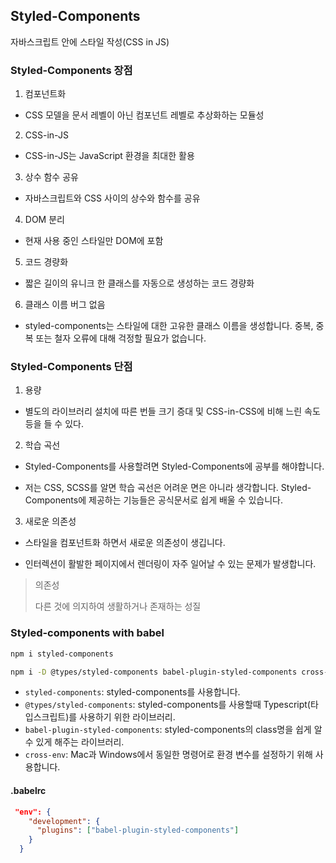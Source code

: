 ## Styled-Components

자바스크립트 안에 스타일 작성(CSS in JS)

### Styled-Components 장점

1. 컴포넌트화

- CSS 모델을 문서 레벨이 아닌 컴포넌트 레벨로 추상화하는 모듈성

2. CSS-in-JS

- CSS-in-JS는 JavaScript 환경을 최대한 활용

3. 상수 함수 공유

- 자바스크립트와 CSS 사이의 상수와 함수를 공유

4. DOM 분리

- 현재 사용 중인 스타일만 DOM에 포함

5. 코드 경량화

- 짧은 길이의 유니크 한 클래스를 자동으로 생성하는 코드 경량화

6. 클래스 이름 버그 없음

- styled-components는 스타일에 대한 고유한 클래스 이름을 생성합니다. 중복, 중복 또는 철자 오류에 대해 걱정할 필요가 없습니다.

### Styled-Components 단점

1. 용량

- 별도의 라이브러리 설치에 따른 번들 크기 증대 및 CSS-in-CSS에 비해 느린 속도 등을 들 수 있다.

2. 학습 곡선

- Styled-Components를 사용할려면 Styled-Components에 공부를 해야합니다.

- 저는 CSS, SCSS를 알면 학습 곡선은 어려운 면은 아니라 생각합니다. Styled-Components에 제공하는 기능들은 공식문서로 쉽게 배울 수 있습니다.

3. 새로운 의존성

- 스타일을 컴포넌트화 하면서 새로운 의존성이 생깁니다.

- 인터렉션이 활발한 페이지에서 렌더링이 자주 일어날 수 있는 문제가 발생합니다.

> 의존성
>
> 다른 것에 의지하여 생활하거나 존재하는 성질

### Styled-components with babel

```bash
npm i styled-components

npm i -D @types/styled-components babel-plugin-styled-components cross-env
```

- `styled-components`: styled-components를 사용합니다.
- `@types/styled-components`: styled-components를 사용할때 Typescript(타입스크립트)를 사용하기 위한 라이브러리.
- `babel-plugin-styled-components`: styled-components의 class명을 쉽게 알 수 있게 해주는 라이브러리.
- `cross-env`: Mac과 Windows에서 동일한 명령어로 환경 변수를 설정하기 위해 사용합니다.

#### .babelrc

```json
 "env": {
    "development": {
      "plugins": ["babel-plugin-styled-components"]
    }
  }
```
